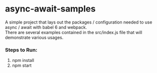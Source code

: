 # async-await-samples
A simple project that lays out the packages / configuration needed to use async / await with babel 6 and webpack.  
There are several examples contained in the src/index.js file that will demonstrate various usages.

### Steps to Run:
1. npm install
2. npm start

